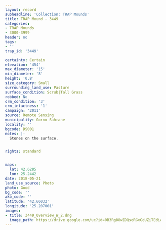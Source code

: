 ```yaml
---
layout: record
subheadline: 'Collection: TRAP Mounds'
title: TRAP Mound - 3449
categories:
- TRAP Mounds
- 3000-3999
header: no
tags:
- ''
trap_id: '3449'

certainty: Certain
elevation: '454'
max_diameter: '15'
min_diameter: '8'
height: '0.8'
size_category: Small
surrounding_land_use: Pasture
surface_condition: Scrub|Tall Grass
robbed: No
crm_condition: '3'
crm_intactness: '1'
campaign: '2011'
source: Remote Sensing
municipality: Gorno Sahrane
locality: ''
bgcode: DS001
notes: |-
  Stones on the surface.


rights: standard


maps:
  lat: 42.6285
  lon: 25.2442
date: 2018-05-21
land_use_source: Photo
photo: Good
bg_code: ''
akb_code: ''
latitude: '42.66032'
longitude: '25.207001'
images:
- title: 3449_Overview_W_2.dng
  image_path: https://drive.google.com/uc?id=0B3Rg88wZDQscRGxCcUZiTEdiaG8
---
```

